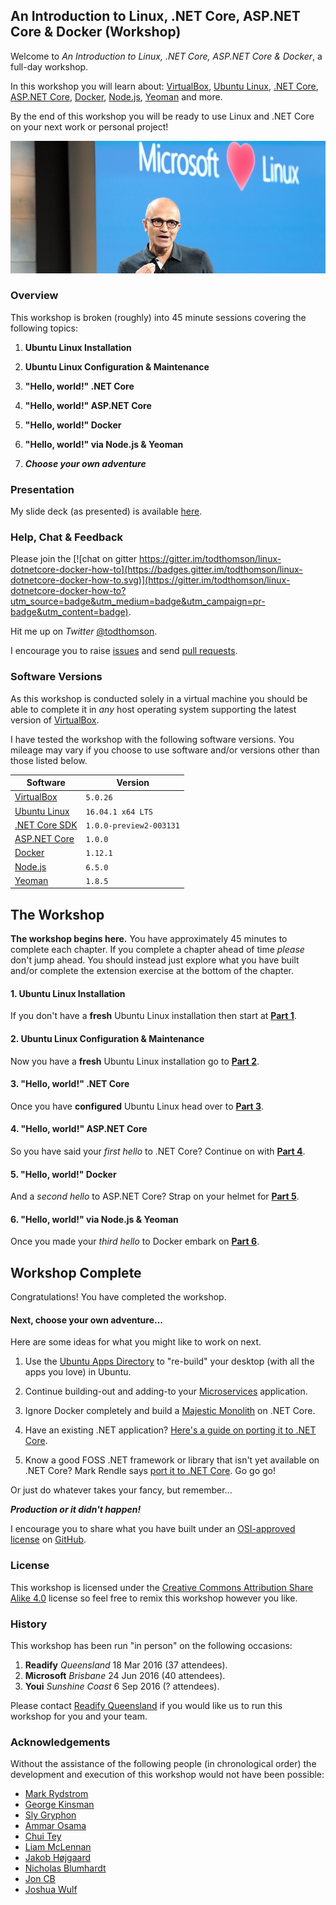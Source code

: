 ## An Introduction to Linux, .NET Core, ASP.NET Core & Docker (Workshop)

Welcome to _An Introduction to Linux, .NET Core, ASP.NET Core & Docker_, a full-day workshop.

In this workshop you will learn about: [VirtualBox](https://www.virtualbox.org), [Ubuntu Linux](http://www.ubuntu.com), [.NET Core](https://www.microsoft.com/net/core), [ASP.NET Core](http://www.asp.net/core), [Docker](https://www.docker.com), [Node.js](https://nodejs.org), [Yeoman](http://yeoman.io) and more.

By the end of this workshop you will be ready to use Linux and .NET Core on your next work or personal project!

![1-nadella-loves-linux](README/1-nadella-loves-linux.jpg)

### Overview

This workshop is broken (roughly) into 45 minute sessions covering the following topics:

1. __Ubuntu Linux Installation__

2. __Ubuntu Linux Configuration & Maintenance__

3. __"Hello, world!" .NET Core__

4. __"Hello, world!" ASP.NET Core__

5. __"Hello, world!" Docker__

6. __"Hello, world!" via Node.js & Yeoman__

7. __*Choose your own adventure*__

### Presentation

My slide deck (as presented) is available [here](https://speakerdeck.com/todthomson/an-introduction-to-linux-net-core-asp-dot-net-core-and-docker).

### Help, Chat & Feedback

Please join the [![chat on gitter https://gitter.im/todthomson/linux-dotnetcore-docker-how-to](https://badges.gitter.im/todthomson/linux-dotnetcore-docker-how-to.svg)](https://gitter.im/todthomson/linux-dotnetcore-docker-how-to?utm_source=badge&utm_medium=badge&utm_campaign=pr-badge&utm_content=badge).

Hit me up on _Twitter_ [@todthomson](https://twitter.com/todthomson).

I encourage you to raise [issues](./issues) and send [pull requests](./pulls).

### Software Versions

As this workshop is conducted solely in a virtual machine you should be able to complete it in _any_ host operating system supporting the latest version of [VirtualBox](https://www.virtualbox.org).

I have tested the workshop with the following software versions. You mileage may vary if you choose to use software and/or versions other than those listed below.

| Software | Version |
| -------- | ------- |
| [VirtualBox](https://www.virtualbox.org) | `5.0.26` |
| [Ubuntu Linux](http://www.ubuntu.com) | `16.04.1 x64 LTS` |
| [.NET Core SDK](https://www.microsoft.com/net/core) | `1.0.0-preview2-003131` |
| [ASP.NET Core](http://www.asp.net/core) | `1.0.0` |
| [Docker](https://www.docker.com) | `1.12.1` |
| [Node.js](https://nodejs.org) | `6.5.0` |
| [Yeoman](http://yeoman.io) | `1.8.5` |

## The Workshop

__The workshop begins here.__ You have approximately 45 minutes to complete each chapter. If you complete a chapter ahead of time _please_ don't jump ahead. You should instead just explore what you have built and/or complete the extension exercise at the bottom of the chapter.

#### 1. Ubuntu Linux Installation

If you don't have a __fresh__ Ubuntu Linux installation then start at __[Part 1](Part1.md)__.

#### 2. Ubuntu Linux Configuration & Maintenance

Now you have a __fresh__ Ubuntu Linux installation go to __[Part 2](Part2.md)__.

#### 3. "Hello, world!" .NET Core

Once you have __configured__ Ubuntu Linux head over to __[Part 3](Part3.md)__.

#### 4. "Hello, world!" ASP.NET Core

So you have said your _first hello_ to .NET Core? Continue on with __[Part 4](Part4.md)__.

#### 5. "Hello, world!" Docker

And a _second hello_ to ASP.NET Core? Strap on your helmet for __[Part 5](Part5.md)__.

#### 6. "Hello, world!" via Node.js & Yeoman

Once you made your _third hello_ to Docker embark on __[Part 6](Part6.md)__.

## Workshop Complete

Congratulations! You have completed the workshop.

#### Next, choose your own adventure...

Here are some ideas for what you might like to work on next.

1. Use the [Ubuntu Apps Directory](https://apps.ubuntu.com/cat/) to "re-build" your desktop (with all the apps you love) in Ubuntu.

2. Continue building-out and adding-to your [Microservices](http://martinfowler.com/articles/microservices.html) application.

3. Ignore Docker completely and build a [Majestic Monolith](https://m.signalvnoise.com/the-majestic-monolith-29166d022228) on .NET Core.

4. Have an existing .NET application? [Here's a guide on porting it to .NET Core](https://blogs.msdn.microsoft.com/dotnet/2016/02/10/porting-to-net-core/).

5. Know a good FOSS .NET framework or library that isn't yet available on .NET Core? Mark Rendle says [port it to .NET Core](https://blog.rendle.io/net-core-a-call-to-action/). Go go go!

Or just do whatever takes your fancy, but remember...

__*Production or it didn't happen!*__

I encourage you to share what you have built under an [OSI-approved license](https://opensource.org/licenses) on [GitHub](https://github.com/).

### License

This workshop is licensed under the [Creative Commons Attribution Share Alike 4.0](https://creativecommons.org/licenses/by-sa/4.0/) license so feel free to remix this workshop however you like.

### History

This workshop has been run "in person" on the following occasions:

1. __Readify__ *Queensland* 18 Mar 2016 (37 attendees).
2. __Microsoft__ *Brisbane* 24 Jun 2016 (40 attendees).
3. __Youi__ *Sunshine Coast* 6 Sep 2016 (? attendees).

Please contact [Readify Queensland](https://readify.net/contact-us/locations/queensland/) if you would like us to run this workshop for you and your team.

### Acknowledgements

Without the assistance of the following people (in chronological order) the development and execution of this workshop would not have been possible:

* [Mark Rydstrom](https://github.com/markryd)
* [George Kinsman](https://github.com/gkinsman)
* [Sly Gryphon](https://github.com/sgryphon)
* [Ammar Osama](https://github.com/ammaroff)
* [Chui Tey](https://github.com/teyc)
* [Liam McLennan](https://github.com/liammclennan)
* [Jakob Højgaard](https://github.com/hgaard)
* [Nicholas Blumhardt](https://github.com/nblumhardt)
* [Jon CB](https://github.com/JonCB)
* [Joshua Wulf](https://github.com/jwulf)
